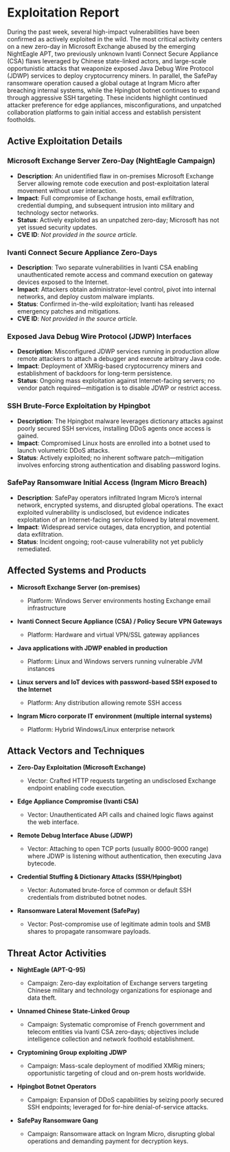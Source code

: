 # Exploitation Report

During the past week, several high-impact vulnerabilities have been confirmed as actively exploited in the wild. The most critical activity centers on a new zero-day in Microsoft Exchange abused by the emerging NightEagle APT, two previously unknown Ivanti Connect Secure Appliance (CSA) flaws leveraged by Chinese state-linked actors, and large-scale opportunistic attacks that weaponize exposed Java Debug Wire Protocol (JDWP) services to deploy cryptocurrency miners. In parallel, the SafePay ransomware operation caused a global outage at Ingram Micro after breaching internal systems, while the Hpingbot botnet continues to expand through aggressive SSH targeting. These incidents highlight continued attacker preference for edge appliances, misconfigurations, and unpatched collaboration platforms to gain initial access and establish persistent footholds.

## Active Exploitation Details

### Microsoft Exchange Server Zero-Day (NightEagle Campaign)
- **Description**: An unidentified flaw in on-premises Microsoft Exchange Server allowing remote code execution and post-exploitation lateral movement without user interaction.  
- **Impact**: Full compromise of Exchange hosts, email exfiltration, credential dumping, and subsequent intrusion into military and technology sector networks.  
- **Status**: Actively exploited as an unpatched zero-day; Microsoft has not yet issued security updates.  
- **CVE ID**: *Not provided in the source article.*

### Ivanti Connect Secure Appliance Zero-Days
- **Description**: Two separate vulnerabilities in Ivanti CSA enabling unauthenticated remote access and command execution on gateway devices exposed to the Internet.  
- **Impact**: Attackers obtain administrator-level control, pivot into internal networks, and deploy custom malware implants.  
- **Status**: Confirmed in-the-wild exploitation; Ivanti has released emergency patches and mitigations.  
- **CVE ID**: *Not provided in the source article.*

### Exposed Java Debug Wire Protocol (JDWP) Interfaces
- **Description**: Misconfigured JDWP services running in production allow remote attackers to attach a debugger and execute arbitrary Java code.  
- **Impact**: Deployment of XMRig-based cryptocurrency miners and establishment of backdoors for long-term persistence.  
- **Status**: Ongoing mass exploitation against Internet-facing servers; no vendor patch required—mitigation is to disable JDWP or restrict access.  

### SSH Brute-Force Exploitation by Hpingbot
- **Description**: The Hpingbot malware leverages dictionary attacks against poorly secured SSH services, installing DDoS agents once access is gained.  
- **Impact**: Compromised Linux hosts are enrolled into a botnet used to launch volumetric DDoS attacks.  
- **Status**: Actively exploited; no inherent software patch—mitigation involves enforcing strong authentication and disabling password logins.

### SafePay Ransomware Initial Access (Ingram Micro Breach)
- **Description**: SafePay operators infiltrated Ingram Micro’s internal network, encrypted systems, and disrupted global operations. The exact exploited vulnerability is undisclosed, but evidence indicates exploitation of an Internet-facing service followed by lateral movement.  
- **Impact**: Widespread service outages, data encryption, and potential data exfiltration.  
- **Status**: Incident ongoing; root-cause vulnerability not yet publicly remediated.

## Affected Systems and Products

- **Microsoft Exchange Server (on-premises)**  
  - Platform: Windows Server environments hosting Exchange email infrastructure  

- **Ivanti Connect Secure Appliance (CSA) / Policy Secure VPN Gateways**  
  - Platform: Hardware and virtual VPN/SSL gateway appliances  

- **Java applications with JDWP enabled in production**  
  - Platform: Linux and Windows servers running vulnerable JVM instances  

- **Linux servers and IoT devices with password-based SSH exposed to the Internet**  
  - Platform: Any distribution allowing remote SSH access  

- **Ingram Micro corporate IT environment (multiple internal systems)**  
  - Platform: Hybrid Windows/Linux enterprise network  

## Attack Vectors and Techniques

- **Zero-Day Exploitation (Microsoft Exchange)**  
  - Vector: Crafted HTTP requests targeting an undisclosed Exchange endpoint enabling code execution.  

- **Edge Appliance Compromise (Ivanti CSA)**  
  - Vector: Unauthenticated API calls and chained logic flaws against the web interface.  

- **Remote Debug Interface Abuse (JDWP)**  
  - Vector: Attaching to open TCP ports (usually 8000-9000 range) where JDWP is listening without authentication, then executing Java bytecode.  

- **Credential Stuffing & Dictionary Attacks (SSH/Hpingbot)**  
  - Vector: Automated brute-force of common or default SSH credentials from distributed botnet nodes.  

- **Ransomware Lateral Movement (SafePay)**  
  - Vector: Post-compromise use of legitimate admin tools and SMB shares to propagate ransomware payloads.  

## Threat Actor Activities

- **NightEagle (APT-Q-95)**  
  - Campaign: Zero-day exploitation of Exchange servers targeting Chinese military and technology organizations for espionage and data theft.  

- **Unnamed Chinese State-Linked Group**  
  - Campaign: Systematic compromise of French government and telecom entities via Ivanti CSA zero-days; objectives include intelligence collection and network foothold establishment.  

- **Cryptomining Group exploiting JDWP**  
  - Campaign: Mass-scale deployment of modified XMRig miners; opportunistic targeting of cloud and on-prem hosts worldwide.  

- **Hpingbot Botnet Operators**  
  - Campaign: Expansion of DDoS capabilities by seizing poorly secured SSH endpoints; leveraged for for-hire denial-of-service attacks.  

- **SafePay Ransomware Gang**  
  - Campaign: Ransomware attack on Ingram Micro, disrupting global operations and demanding payment for decryption keys.